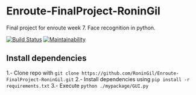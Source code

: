 # Enroute-FinalProject-RoninGil
Final project for enroute week 7. Face recognition in python.


[![Build Status](https://travis-ci.com/RoninGil/Enroute-FinalProject-RoninGil.svg?branch=main)](https://travis-ci.com/RoninGil/Enroute-FinalProject-RoninGil)
[![Maintainability](https://api.codeclimate.com/v1/badges/eaa22e8ea4aa48568d90/maintainability)](https://codeclimate.com/github/RoninGil/Enroute-FinalProject-RoninGil/maintainability)

## Install dependencies

1.- Clone repo with `git clone https://github.com/RoninGil/Enroute-FinalProject-RoninGil.git`
2.- Install dependencies using `pip install -r requirements.txt`
3.- Execute `python ./mypackage/GUI.py`

